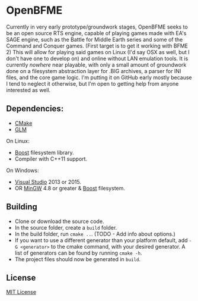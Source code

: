 OpenBFME
=========
Currently in very early prototype/groundwork stages, OpenBFME seeks to be an open source RTS engine, capable of playing games made with EA's SAGE engine, such as the Battle for Middle Earth series and some of the Command and Conquer games. (First target is to get it working with BFME 2) This will allow for playing said games on Linux (I'd say OSX as well, but I don't have one to develop on) and online without LAN emulation tools.
It is currently *nowhere* near playable, with only a small amount of groundwork done on a filesystem abstraction layer for .BIG archives, a parser for INI files, and the core game logic. I'm putting it on GitHub early mostly because I tend to neglect it otherwise, but I'm open to getting help from anyone interested as well.

Dependencies:
-------------
* [CMake]
* [GLM]

On Linux:
* [Boost] filesystem library.
* Compiler with C++11 support.

On Windows:
* [Visual Studio] 2013 or 2015.
* OR [MinGW] 4.8 or greater & [Boost] filesystem.

Building
--------
* Clone or download the source code.
* In the source folder, create a `build` folder.
* In the build folder, run `cmake ..`. (TODO - Add info about options.)
* If you want to use a different generator than your platform default, add `-G <generator>` to the cmake command, with your desired generator. A list of generators can be found by running `cmake -h`.
* The project files should now be generated in `build`.

License
-------
[MIT License]


[CMake]:http://www.cmake.org
[GLM]:http://glm.g-truc.net/
[Boost]:http://boost.org
[Visual Studio]:http://www.visualstudio.com/
[MinGW]:http://www.mingw.org/
[MIT License]:LICENSE
